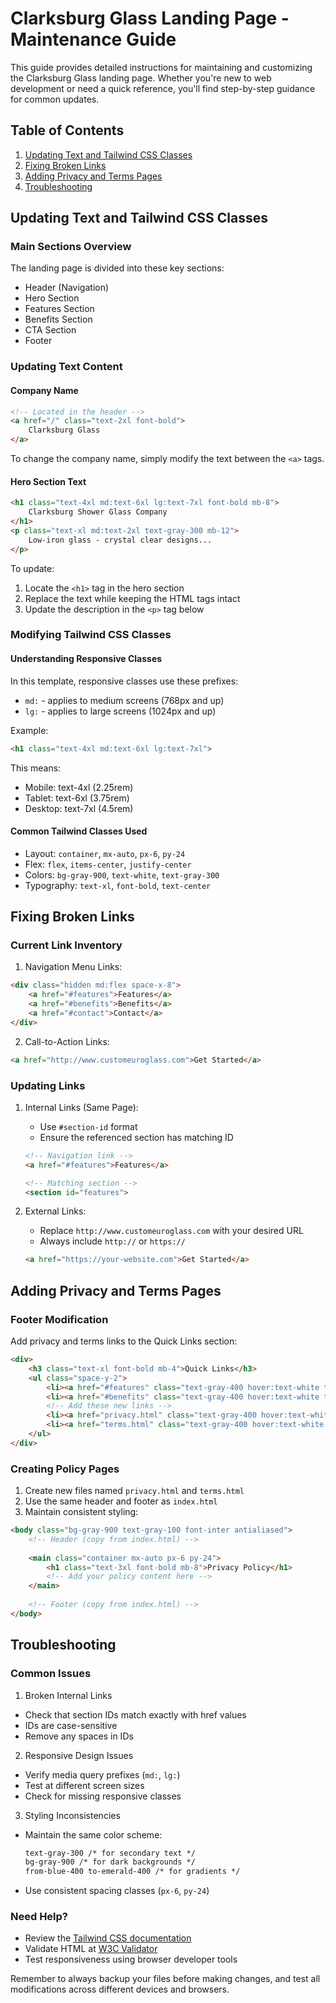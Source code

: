 # Clarksburg Glass Landing Page - Maintenance Guide

This guide provides detailed instructions for maintaining and customizing the Clarksburg Glass landing page. Whether you're new to web development or need a quick reference, you'll find step-by-step guidance for common updates.

## Table of Contents
1. [Updating Text and Tailwind CSS Classes](#updating-text-and-tailwind-css-classes)
2. [Fixing Broken Links](#fixing-broken-links)
3. [Adding Privacy and Terms Pages](#adding-privacy-and-terms-pages)
4. [Troubleshooting](#troubleshooting)

## Updating Text and Tailwind CSS Classes

### Main Sections Overview
The landing page is divided into these key sections:
- Header (Navigation)
- Hero Section
- Features Section
- Benefits Section
- CTA Section
- Footer

### Updating Text Content

#### Company Name
```html
<!-- Located in the header -->
<a href="/" class="text-2xl font-bold">
    Clarksburg Glass
</a>
```
To change the company name, simply modify the text between the `<a>` tags.

#### Hero Section Text
```html
<h1 class="text-4xl md:text-6xl lg:text-7xl font-bold mb-8">
    Clarksburg Shower Glass Company
</h1>
<p class="text-xl md:text-2xl text-gray-300 mb-12">
    Low-iron glass - crystal clear designs...
</p>
```
To update:
1. Locate the `<h1>` tag in the hero section
2. Replace the text while keeping the HTML tags intact
3. Update the description in the `<p>` tag below

### Modifying Tailwind CSS Classes

#### Understanding Responsive Classes
In this template, responsive classes use these prefixes:
- `md:` - applies to medium screens (768px and up)
- `lg:` - applies to large screens (1024px and up)

Example:
```html
<h1 class="text-4xl md:text-6xl lg:text-7xl">
```
This means:
- Mobile: text-4xl (2.25rem)
- Tablet: text-6xl (3.75rem)
- Desktop: text-7xl (4.5rem)

#### Common Tailwind Classes Used
- Layout: `container`, `mx-auto`, `px-6`, `py-24`
- Flex: `flex`, `items-center`, `justify-center`
- Colors: `bg-gray-900`, `text-white`, `text-gray-300`
- Typography: `text-xl`, `font-bold`, `text-center`

## Fixing Broken Links

### Current Link Inventory
1. Navigation Menu Links:
```html
<div class="hidden md:flex space-x-8">
    <a href="#features">Features</a>
    <a href="#benefits">Benefits</a>
    <a href="#contact">Contact</a>
</div>
```

2. Call-to-Action Links:
```html
<a href="http://www.customeuroglass.com">Get Started</a>
```

### Updating Links
1. Internal Links (Same Page):
   - Use `#section-id` format
   - Ensure the referenced section has matching ID
   ```html
   <!-- Navigation link -->
   <a href="#features">Features</a>
   
   <!-- Matching section -->
   <section id="features">
   ```

2. External Links:
   - Replace `http://www.customeuroglass.com` with your desired URL
   - Always include `http://` or `https://`
   ```html
   <a href="https://your-website.com">Get Started</a>
   ```

## Adding Privacy and Terms Pages

### Footer Modification
Add privacy and terms links to the Quick Links section:

```html
<div>
    <h3 class="text-xl font-bold mb-4">Quick Links</h3>
    <ul class="space-y-2">
        <li><a href="#features" class="text-gray-400 hover:text-white transition-colors duration-300">Features</a></li>
        <li><a href="#benefits" class="text-gray-400 hover:text-white transition-colors duration-300">Benefits</a></li>
        <!-- Add these new links -->
        <li><a href="privacy.html" class="text-gray-400 hover:text-white transition-colors duration-300">Privacy Policy</a></li>
        <li><a href="terms.html" class="text-gray-400 hover:text-white transition-colors duration-300">Terms of Service</a></li>
    </ul>
</div>
```

### Creating Policy Pages
1. Create new files named `privacy.html` and `terms.html`
2. Use the same header and footer as `index.html`
3. Maintain consistent styling:
```html
<body class="bg-gray-900 text-gray-100 font-inter antialiased">
    <!-- Header (copy from index.html) -->
    
    <main class="container mx-auto px-6 py-24">
        <h1 class="text-3xl font-bold mb-8">Privacy Policy</h1>
        <!-- Add your policy content here -->
    </main>
    
    <!-- Footer (copy from index.html) -->
</body>
```

## Troubleshooting

### Common Issues

1. Broken Internal Links
- Check that section IDs match exactly with href values
- IDs are case-sensitive
- Remove any spaces in IDs

2. Responsive Design Issues
- Verify media query prefixes (`md:`, `lg:`)
- Test at different screen sizes
- Check for missing responsive classes

3. Styling Inconsistencies
- Maintain the same color scheme:
  ```html
  text-gray-300 /* for secondary text */
  bg-gray-900 /* for dark backgrounds */
  from-blue-400 to-emerald-400 /* for gradients */
  ```
- Use consistent spacing classes (`px-6`, `py-24`)

### Need Help?
- Review the [Tailwind CSS documentation](https://tailwindcss.com/docs)
- Validate HTML at [W3C Validator](https://validator.w3.org/)
- Test responsiveness using browser developer tools

Remember to always backup your files before making changes, and test all modifications across different devices and browsers.